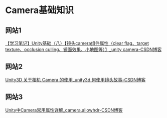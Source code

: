 # Camera基础知识

## 网站1

[【学习笔记】Unity基础（八）【镜头camera组件属性（clear flag、target texture、occlusion culling、镜面效果、小地图等）】_unity camera-CSDN博客](https://blog.csdn.net/weixin_44013533/article/details/131071235)

## 网站2

[Unity3D 关于相机 Camera 的使用_unity3d 何使用镜头故事-CSDN博客](https://blog.csdn.net/qq_43256905/article/details/111460721)

## 网站3

[Unity中Camera常用属性详解_camera.allowhdr-CSDN博客](https://blog.csdn.net/qq_40629631/article/details/107914635)